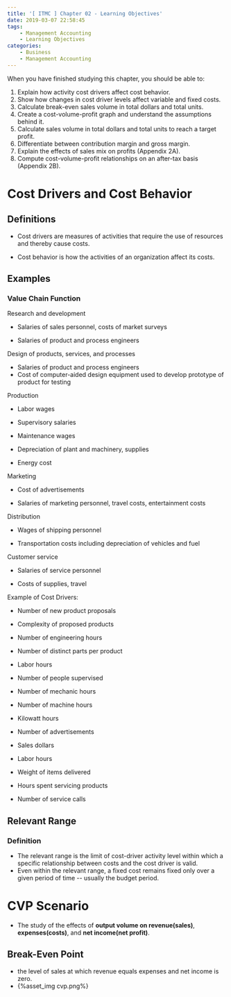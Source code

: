 ```yaml
---
title: '[ ITMC ] Chapter 02 - Learning Objectives'
date: 2019-03-07 22:58:45
tags:
	- Management Accounting
	- Learning Objectives
categories:
	- Business
	- Management Accounting
---
```


When you have finished studying this chapter, you should be able to:

1. Explain how activity cost drivers affect cost behavior.
2. Show how changes in cost driver levels affect variable and fixed costs.
3. Calculate break-even sales volume in total dollars and total units.
4. Create a cost-volume-profit graph and understand the assumptions behind it.
5. Calculate sales volume in total dollars and total units to reach a target profit.
6. Differentiate between contribution margin and gross margin.
7. Explain the effects of sales mix on profits (Appendix 2A).
8. Compute cost-volume-profit relationships on an after-tax basis (Appendix 2B).

<!--more-->

# Cost Drivers and Cost Behavior

## Definitions

- Cost drivers are measures of activities that require the use of resources and thereby cause costs.

- Cost behavior is how the activities of an organization affect its costs.

## Examples

### Value Chain Function

Research and development

- Salaries of sales personnel, costs of market surveys

- Salaries of product and process engineers

Design of products, services, and processes

- Salaries of product and process engineers
- Cost of computer-aided design equipment used to develop prototype of product for testing

Production

- Labor wages

- Supervisory salaries

- Maintenance wages

- Depreciation of plant and machinery, supplies

- Energy cost

Marketing

- Cost of advertisements

- Salaries of marketing personnel, travel costs, entertainment costs

Distribution

- Wages of shipping personnel

- Transportation costs including depreciation of vehicles and fuel

Customer service

- Salaries of service personnel

- Costs of supplies, travel

Example of Cost Drivers:

- Number of new product proposals

- Complexity of proposed products

- Number of engineering hours

- Number of distinct parts per product

- Labor hours

- Number of people supervised

- Number of mechanic hours

- Number of machine hours

- Kilowatt hours

- Number of advertisements

- Sales dollars

- Labor hours

- Weight of items delivered

- Hours spent servicing products

- Number of service calls

## Relevant Range

### Definition

- The relevant range is the limit of cost-driver activity level within which a specific relationship between costs and the cost driver is valid.
- Even within the relevant range, a fixed cost remains fixed only over a given period of time -- usually the budget period.

# CVP Scenario

- The study of the effects of **output volume on revenue(sales)**, **expenses(costs)**, and **net income(net profit)**.

## Break-Even Point

- the level of sales at which revenue equals expenses and net income is zero.
- {%asset_img cvp.png%}

